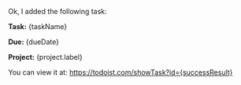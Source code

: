 Ok, I added the following task:

**Task:** {taskName}

**Due:** {dueDate}

**Project:** {project.label}

You can view it at: https://todoist.com/showTask?id={successResult}